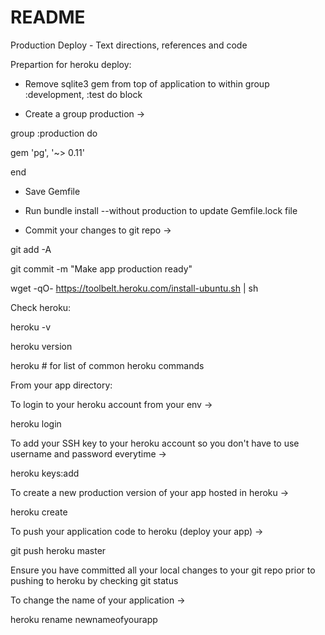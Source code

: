 # README

Production Deploy - Text directions, references and code

Prepartion for heroku deploy:

- Remove sqlite3 gem from top of application to within group :development, :test do block

- Create a group production ->

group :production do

gem 'pg', '~> 0.11'

end

- Save Gemfile

- Run bundle install --without production to update Gemfile.lock file

- Commit your changes to git repo ->

git add -A

git commit -m "Make app production ready"

wget -qO- https://toolbelt.heroku.com/install-ubuntu.sh | sh

Check heroku:

heroku -v

heroku version

heroku # for list of common heroku commands

From your app directory:

To login to your heroku account from your env ->

heroku login

To add your SSH key to your heroku account so you don't have to use username and password everytime ->

heroku keys:add

To create a new production version of your app hosted in heroku ->

heroku create

To push your application code to heroku (deploy your app) ->

git push heroku master

Ensure you have committed all your local changes to your git repo prior to pushing to heroku by checking git status

To change the name of your application ->

heroku rename newnameofyourapp
